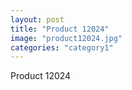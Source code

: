 ```yaml
---
layout: post
title: "Product 12024"
image: "product12024.jpg"
categories: "category1"
---
```

Product 12024
